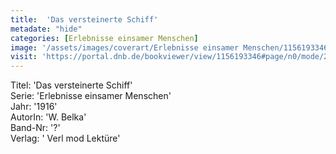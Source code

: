 ```yaml
---
title:  'Das versteinerte Schiff'
metadate: "hide"
categories: [Erlebnisse einsamer Menschen]
image: '/assets/images/coverart/Erlebnisse einsamer Menschen/1156193346_00000010.jpg'
visit: 'https://portal.dnb.de/bookviewer/view/1156193346#page/n0/mode/2up'
---
```

Titel: 'Das versteinerte Schiff' <br>
Serie: 'Erlebnisse einsamer Menschen' <br>
Jahr: '1916' <br>
AutorIn: 'W. Belka' <br>
Band-Nr: '?' <br>
Verlag: ' Verl mod Lektüre'
